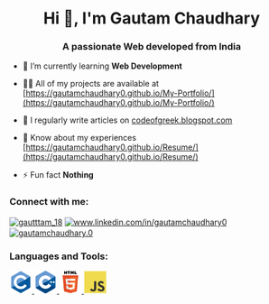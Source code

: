 <h1 align="center">Hi 👋, I'm Gautam Chaudhary</h1>
<h3 align="center">A passionate Web developed from India</h3>

- 🌱 I’m currently learning **Web Development**

- 👨‍💻 All of my projects are available at [https://gautamchaudhary0.github.io/My-Portfolio/](https://gautamchaudhary0.github.io/My-Portfolio/)

- 📝 I regularly write articles on [codeofgreek.blogspot.com](codeofgreek.blogspot.com)

- 📄 Know about my experiences [https://gautamchaudhary0.github.io/Resume/](https://gautamchaudhary0.github.io/Resume/)

- ⚡ Fun fact **Nothing**

<h3 align="left">Connect with me:</h3>
<p align="left">
<a href="https://twitter.com/gautttam_18" target="blank"><img align="center" src="https://raw.githubusercontent.com/rahuldkjain/github-profile-readme-generator/master/src/images/icons/Social/twitter.svg" alt="gautttam_18" height="30" width="40" /></a>
<a href="https://linkedin.com/in/www.linkedin.com/in/gautamchaudhary0" target="blank"><img align="center" src="https://raw.githubusercontent.com/rahuldkjain/github-profile-readme-generator/master/src/images/icons/Social/linked-in-alt.svg" alt="www.linkedin.com/in/gautamchaudhary0" height="30" width="40" /></a>
<a href="https://instagram.com/gautamchaudhary.0" target="blank"><img align="center" src="https://raw.githubusercontent.com/rahuldkjain/github-profile-readme-generator/master/src/images/icons/Social/instagram.svg" alt="gautamchaudhary.0" height="30" width="40" /></a>
</p>

<h3 align="left">Languages and Tools:</h3>
<p align="left"> <a href="https://www.cprogramming.com/" target="_blank" rel="noreferrer"> <img src="https://raw.githubusercontent.com/devicons/devicon/master/icons/c/c-original.svg" alt="c" width="40" height="40"/> </a> <a href="https://www.w3schools.com/cpp/" target="_blank" rel="noreferrer"> <img src="https://raw.githubusercontent.com/devicons/devicon/master/icons/cplusplus/cplusplus-original.svg" alt="cplusplus" width="40" height="40"/> </a> <a href="https://www.w3.org/html/" target="_blank" rel="noreferrer"> <img src="https://raw.githubusercontent.com/devicons/devicon/master/icons/html5/html5-original-wordmark.svg" alt="html5" width="40" height="40"/> </a> <a href="https://developer.mozilla.org/en-US/docs/Web/JavaScript" target="_blank" rel="noreferrer"> <img src="https://raw.githubusercontent.com/devicons/devicon/master/icons/javascript/javascript-original.svg" alt="javascript" width="40" height="40"/> </a> </p>

